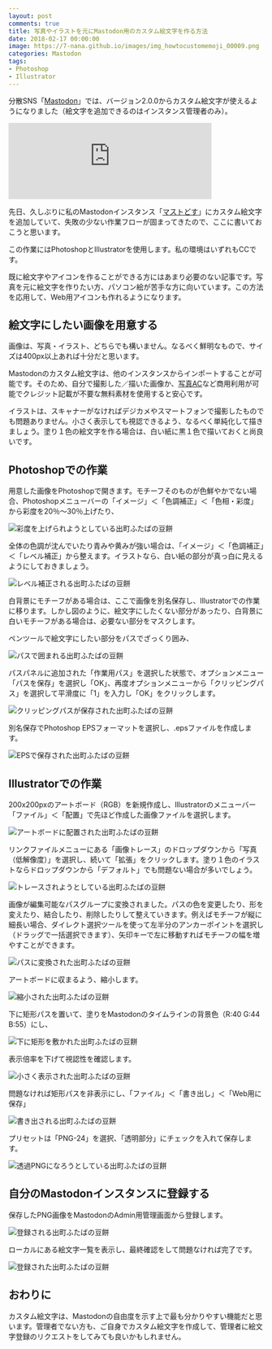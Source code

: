 ```yaml
---
layout: post
comments: true
title: 写真やイラストを元にMastodon用のカスタム絵文字を作る方法
date: 2018-02-17 00:00:00
image: https://7-nana.github.io/images/img_howtocustomemoji_00009.png
categories: Mastodon
tags:
- Photoshop
- Illustrator
---
```


分散SNS「[Mastodon](https://joinmastodon.org/ "ソーシャルネットワーキングを、あなたの手の中に - Mastodonプロジェクト")」では、バージョン2.0.0からカスタム絵文字が使えるようになりました（絵文字を追加できるのはインスタンス管理者のみ）。

<iframe src="https://mastodos.com/@7_nana/99535641093246226/embed" class="mastodon-embed" style="max-width: 100%; border: 0" width="400"></iframe><script src="https://mastodos.com/embed.js" async="async"></script>

先日、久しぶりに私のMastodonインスタンス「[マストどす](https://mastodos.com/about "mastodos.com - マストどす")」にカスタム絵文字を追加していて、失敗の少ない作業フローが固まってきたので、ここに書いておこうと思います。

この作業にはPhotoshopとIllustratorを使用します。私の環境はいずれもCCです。

既に絵文字やアイコンを作ることができる方にはあまり必要のない記事です。写真を元に絵文字を作りたい方、パソコン絵が苦手な方に向いています。この方法を応用して、Web用アイコンも作れるようになります。

## 絵文字にしたい画像を用意する

画像は、写真・イラスト、どちらでも構いません。なるべく鮮明なもので、サイズは400px以上あれば十分だと思います。

Mastodonのカスタム絵文字は、他のインスタンスからインポートすることが可能です。そのため、自分で撮影した／描いた画像か、[写真AC](https://www.photo-ac.com/ "写真素材なら「写真AC」無料（フリー）ダウンロードOK")など商用利用が可能でクレジット記載が不要な無料素材を使用すると安心です。

イラストは、スキャナーがなければデジカメやスマートフォンで撮影したものでも問題ありません。小さく表示しても視認できるよう、なるべく単純化して描きましょう。塗り１色の絵文字を作る場合は、白い紙に黒１色で描いておくと尚良いです。

## Photoshopでの作業

用意した画像をPhotoshopで開きます。モチーフそのものが色鮮やかでない場合、Photoshopメニューバーの「イメージ」＜「色調補正」＜「色相・彩度」から彩度を20％〜30％上げたり、

![彩度を上げられようとしている出町ふたばの豆餅](https://7-nana.github.io/images/img_howtocustomemoji_00002.png)

全体の色調が沈んでいたり青みや黄みが強い場合は、「イメージ」＜「色調補正」＜「レベル補正」から整えます。イラストなら、白い紙の部分が真っ白に見えるようにしておきましょう。

![レベル補正される出町ふたばの豆餅](https://7-nana.github.io/images/img_howtocustomemoji_00003.png)

白背景にモチーフがある場合は、ここで画像を別名保存し、Illustratorでの作業に移ります。しかし図のように、絵文字にしたくない部分があったり、白背景に白いモチーフがある場合は、必要ない部分をマスクします。

ペンツールで絵文字にしたい部分をパスでざっくり囲み、

![パスで囲まれる出町ふたばの豆餅](https://7-nana.github.io/images/img_howtocustomemoji_00004.png)

パスパネルに追加された「作業用パス」を選択した状態で、オプションメニュー「パスを保存」を選択し「OK」、再度オプションメニューから「クリッピングパス」を選択して平滑度に「1」を入力し「OK」をクリックします。

![クリッピングパスが保存された出町ふたばの豆餅](https://7-nana.github.io/images/img_howtocustomemoji_00005.png)

別名保存でPhotoshop EPSフォーマットを選択し、.epsファイルを作成します。

![EPSで保存された出町ふたばの豆餅](https://7-nana.github.io/images/img_howtocustomemoji_00006.png)

## Illustratorでの作業

200x200pxのアートボード（RGB）を新規作成し、Illustratorのメニューバー「ファイル」＜「配置」で先ほど作成した画像ファイルを選択します。

![アートボードに配置された出町ふたばの豆餅](https://7-nana.github.io/images/img_howtocustomemoji_00007.png)

リンクファイルメニューにある「画像トレース」のドロップダウンから「写真（低解像度）」を選択し、続いて「拡張」をクリックします。塗り１色のイラストならドロップダウンから「デフォルト」でも問題ない場合が多いでしょう。

![トレースされようとしている出町ふたばの豆餅](https://7-nana.github.io/images/img_howtocustomemoji_00008.png)

画像が編集可能なパスグループに変換されました。パスの色を変更したり、形を変えたり、結合したり、削除したりして整えていきます。例えばモチーフが縦に細長い場合、ダイレクト選択ツールを使って左半分のアンカーポイントを選択し（ドラッグで一括選択できます）、矢印キーで左に移動すればモチーフの幅を増やすことができます。

![パスに変換された出町ふたばの豆餅](https://7-nana.github.io/images/img_howtocustomemoji_00009.png)

アートボードに収まるよう、縮小します。

![縮小された出町ふたばの豆餅](https://7-nana.github.io/images/img_howtocustomemoji_00010.png)

下に矩形パスを置いて、塗りをMastodonのタイムラインの背景色（R:40 G:44 B:55）にし、

![下に矩形を敷かれた出町ふたばの豆餅](https://7-nana.github.io/images/img_howtocustomemoji_00011.png)

表示倍率を下げて視認性を確認します。

![小さく表示された出町ふたばの豆餅](https://7-nana.github.io/images/img_howtocustomemoji_00012.png)

問題なければ矩形パスを非表示にし、「ファイル」＜「書き出し」＜「Web用に保存」

![書き出される出町ふたばの豆餅](https://7-nana.github.io/images/img_howtocustomemoji_00013.png)

プリセットは「PNG-24」を選択、「透明部分」にチェックを入れて保存します。

![透過PNGになろうとしている出町ふたばの豆餅](https://7-nana.github.io/images/img_howtocustomemoji_00014.png)

## 自分のMastodonインスタンスに登録する

保存したPNG画像をMastodonのAdmin用管理画面から登録します。

![登録される出町ふたばの豆餅](https://7-nana.github.io/images/img_howtocustomemoji_00015.png)

ローカルにある絵文字一覧を表示し、最終確認をして問題なければ完了です。

![登録された出町ふたばの豆餅](https://7-nana.github.io/images/img_howtocustomemoji_00016.png)

## おわりに

カスタム絵文字は、Mastodonの自由度を示す上で最も分かりやすい機能だと思います。管理者でない方も、ご自身でカスタム絵文字を作成して、管理者に絵文字登録のリクエストをしてみても良いかもしれません。
